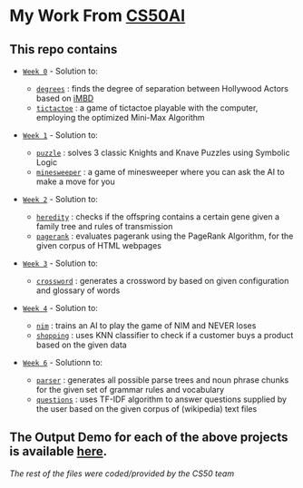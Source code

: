 # My Work From [CS50AI](http://cs50.harvard.edu/ai/)

## This repo contains

* [`Week 0`](./Week0) - Solution to:
  * [`degrees`](./Week0/degrees/degrees.py) : finds the degree of separation between Hollywood Actors based on [iMBD](https://imdb.com)
  * [`tictactoe`](./Week0/tictactoe/tictactoe.py) : a game of tictactoe playable with the computer, employing the optimized Mini-Max Algorithm

* [`Week 1`](./Week1) - Solution to:
  * [`puzzle`](./Week1/knights/puzzle.py) : solves 3 classic Knights and Knave Puzzles using Symbolic Logic
  * [`minesweeper`](./Week1/minesweeper.py) : a game of minesweeper where you can ask the AI to make a move for you

* [`Week 2`](./Week2) - Solution to: 
  * [`heredity`](./Week2/heredity/heredity.py) : checks if the offspring contains a certain gene given a family tree and rules of transmission
  * [`pagerank`](./Week2/pagerank/pagerank.py) : evaluates pagerank using the PageRank Algorithm, for the given corpus of HTML webpages

* [`Week 3`](./Week3) - Solution to:
  * [`crossword`](./Week3/crossword/crossword.py) : generates a crossword by based on given configuration and glossary of words

* [`Week 4`](./Week4) - Solution to:
  * [`nim`](./Week4/nim/nim.py) : trains an AI to play the game of NIM and NEVER loses
  * [`shopping`](./Week4/shopping/shopping.py) : uses KNN classifier to check if a customer buys a product based on the given data

* [`Week 6`](./Week6) - Solutionn to:
  * [`parser`](./Week6/parser/parser.py) : generates all possible parse trees and noun phrase chunks for the given set of grammar rules and vocabulary
  * [`questions`](./Week7/questions/questions.py) : uses TF-IDF algorithm to answer questions supplied by the user based on the given corpus of (wikipedia) text files

## The Output Demo for each of the above projects is available [here](https://www.youtube.com/watch?v=VaIzKbgbZus&list=PLjW6qZzRxHChlqUlIZSY2TtqJ9TUwd027).

*The rest of the files were coded/provided by the CS50 team*
